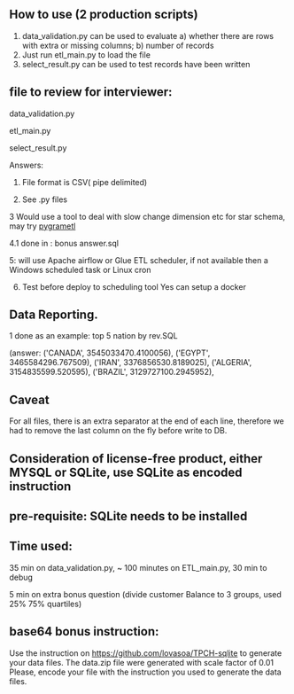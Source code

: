 ## How to use (2 production scripts)
1. data_validation.py can be used to evaluate a) whether there are rows with extra or missing columns; b) number of records
2. Just run etl_main.py to load the file
3. select_result.py can be used to test records have been written

## file to review for interviewer:
data_validation.py

etl_main.py

select_result.py

Answers:

1. File format is CSV( pipe delimited)

2. See .py files

3  Would use a tool to deal with slow change dimension etc for star schema, may try [pygrametl](http://chrthomsen.github.io/pygrametl)

4.1 done in : bonus answer.sql

5: will use Apache airflow or Glue ETL scheduler, if not available then a Windows scheduled task or Linux cron

6. Test before deploy to scheduling tool
Yes can setup a docker

## Data Reporting.

1 done as an example: top 5 nation by rev.SQL  

(answer: ('CANADA', 3545033470.4100056), ('EGYPT', 3465584296.767509), ('IRAN', 3376856530.8189025), ('ALGERIA', 3154835599.520595), ('BRAZIL', 3129727100.2945952),


## Caveat

For all files, there is an extra separator at the end of each line, therefore we had to remove the last column on the fly before write to DB.




## Consideration of license-free product, either MYSQL or SQLite, use SQLite as encoded instruction


## pre-requisite: SQLite needs to be installed
## Time used:
35 min on data_validation.py, ~ 100 minutes on ETL_main.py, 30 min to debug

5 min on extra bonus question (divide customer Balance to 3 groups, used 25% 75% quartiles)


## base64 bonus instruction:
Use the instruction on https://github.com/lovasoa/TPCH-sqlite to generate your data files.
The data.zip file were generated with scale factor of 0.01
Please, encode your file with the instruction you used to generate the data files.



